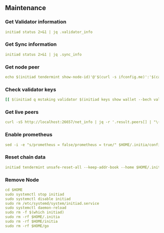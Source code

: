 ## Maintenance

### Get Validator information
```yaml
initiad status 2>&1 | jq .validator_info
```

### Get Sync information
```yaml
initiad status 2>&1 | jq .sync_info
```

### Get node peer
```yaml
echo $(initiad tendermint show-node-id)'@'$(curl -s ifconfig.me)':'$(cat $HOME/.initia/config/config.toml | sed -n '/Address to listen for incoming connection/{n;p;}' | sed 's/.*://; s/".*//')
```

### Check validator keys
```yaml
[[ $(initiad q mstaking validator $(initiad keys show wallet --bech val -a) -oj | jq -r .consensus_pubkey.key) = $(initiad status | jq -r .validator_info.PubKey.value) ]] && echo -e "\n\e[1m\e[32mTrue\e[0m\n" || echo -e "\n\e[1m\e[31mFalse\e[0m\n"
```

### Get live peers
```yaml
curl -sS http://localhost:26657/net_info | jq -r '.result.peers[] | "\(.node_info.id)@\(.remote_ip):\(.node_info.listen_addr)"' | awk -F ':' '{print $1":"$(NF)}'
```

### Enable prometheus
```yaml
sed -i -e "s/prometheus = false/prometheus = true/" $HOME/.initia/config/config.toml
```

### Reset chain data
```yaml
initiad tendermint unsafe-reset-all --keep-addr-book --home $HOME/.initia --keep-addr-book
```

### Remove Node
```yaml
cd $HOME
sudo systemctl stop initiad
sudo systemctl disable initiad
sudo rm /etc/systemd/system/initiad.service
sudo systemctl daemon-reload
sudo rm -f $(which initiad)
sudo rm -rf $HOME/.initia
sudo rm -rf $HOME/initia
sudo rm -rf $HOME/go
```
